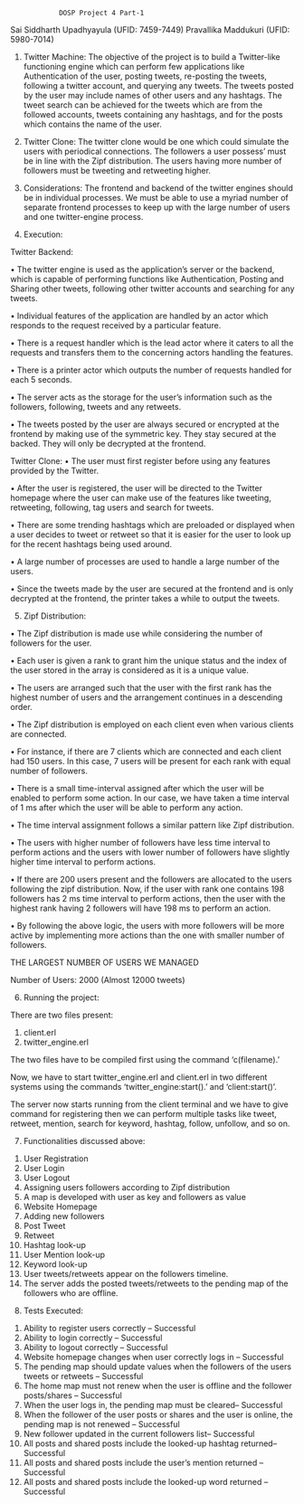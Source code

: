 				DOSP Project 4 Part-1	
		
Sai Siddharth Upadhyayula (UFID: 7459-7449)
						Pravallika Maddukuri (UFID: 5980-7014)

1) Twitter Machine:
The objective of the project is to build a Twitter-like functioning engine which can perform few applications like Authentication of the user, posting tweets, re-posting the tweets, following a twitter account, and querying any tweets. The tweets posted by the user may include names of other users and any hashtags. The tweet search can be achieved for the tweets which are from the followed accounts, tweets containing any hashtags, and for the posts which contains the name of the user.

2) Twitter Clone:
The twitter clone would be one which could simulate the users with periodical connections. The followers a user possess’ must be in line with the Zipf distribution. The users having more number of followers must be tweeting and retweeting higher.

3) Considerations:
The frontend and backend of the twitter engines should be in individual processes. We must be able to use a myriad number of separate frontend processes to keep up with the large number of users and one twitter-engine process.

4) Execution:

Twitter Backend:

•	The twitter engine is used as the application’s server or the backend, which is capable of performing functions like Authentication, Posting and Sharing other tweets, following other twitter accounts and searching for any tweets.

•	Individual features of the application are handled by an actor which responds to the request received by a particular feature.

•	There is a request handler which is the lead actor where it caters to all the requests and transfers them to the concerning actors handling the features.

•	There is a printer actor which outputs the number of requests handled for each 5 seconds.

•	The server acts as the storage for the user’s information such as the followers, following, tweets and any retweets.

•	The tweets posted by the user are always secured or encrypted at the frontend by making use of the symmetric key. They stay secured at the backed. They will only be decrypted at the frontend.


Twitter Clone:
•	The user must first register before using any features provided by the Twitter.

•	After the user is registered, the user will be directed to the Twitter homepage where the user can make use of the features like tweeting, retweeting, following, tag users and search for tweets.

•	There are some trending hashtags which are preloaded or displayed when a user decides to tweet or retweet so that it is easier for the user to look up for the recent hashtags being used around.

•	A large number of processes are used to handle a large number of the users.

•	Since the tweets made by the user are secured at the frontend and is only decrypted at the frontend, the printer takes a while to output the tweets.


5) Zipf Distribution:

•	The Zipf distribution is made use while considering the number of followers for the user.

•	Each user is given a rank to grant him the unique status and the index of the user stored in the array is considered as it is a unique value.

•	The users are arranged such that the user with the first rank has the highest number of users and the arrangement continues in a descending order.

•	The Zipf distribution is employed on each client even when various clients are connected.

•	For instance, if there are 7 clients which are connected and each client had 150 users. In this case, 7 users will be present for each rank with equal number of followers.

•	There is a small time-interval assigned after which the user will be enabled to perform some action. In our case, we have taken a time interval of 1 ms after which the user will be able to perform any action.

•	The time interval assignment follows a similar pattern like Zipf distribution.

•	The users with higher number of followers have less time interval to perform actions and the users with lower number of followers have slightly higher time interval to perform actions.

•	If there are 200 users present and the followers are allocated to the users following the zipf distribution. Now, if the user with rank one contains 198 followers has 2 ms time interval to perform actions, then the user with the highest rank having 2 followers will have 198 ms to perform an action.

•	By following the above logic, the users with more followers will be more active by implementing more actions than the one with smaller number of followers.

THE LARGEST NUMBER OF USERS WE MANAGED 

Number of Users: 2000 (Almost 12000 tweets)

6) Running the project:

There are two files present:
1. client.erl
2. twitter_engine.erl

The two files have to be compiled first using the command ‘c(filename).’

Now, we have to start twitter_engine.erl and client.erl in two different systems using the commands ‘twitter_engine:start().’ and ‘client:start()’. 

The server now starts running from the client terminal and we have to give command for registering then we can perform multiple tasks like tweet, retweet, mention, search for keyword, hashtag, follow, unfollow, and so on.

7) Functionalities discussed above:

1. User Registration
2. User Login
3. User Logout
4. Assigning users followers according to Zipf distribution
5. A map is developed with user as key and followers as value
6. Website Homepage
7. Adding new followers
8. Post Tweet
9. Retweet
10. Hashtag look-up
11. User Mention look-up
12. Keyword look-up
13. User tweets/retweets appear on the followers timeline.
14. The server adds the posted tweets/retweets to the pending map of the followers who are offline.


8) Tests Executed: 

1.	Ability to register users correctly – Successful
2.	Ability to login correctly – Successful
3.	Ability to logout correctly – Successful
4.	Website homepage changes when user correctly logs in – Successful
5.	The pending map should update values when the followers of the users tweets or retweets – Successful
6.	The home map must not renew when the user is offline and the follower posts/shares – Successful
7.	When the user logs in, the pending map must be cleared– Successful
8.	When the follower of the user posts or shares and the user is online, the pending map is not renewed – Successful
9.	New follower updated in the current followers list– Successful
10.	All posts and shared posts include the looked-up hashtag returned– Successful
11.	All posts and shared posts include the user’s mention returned – Successful
12.	All posts and shared posts include the looked-up word returned – Successful


